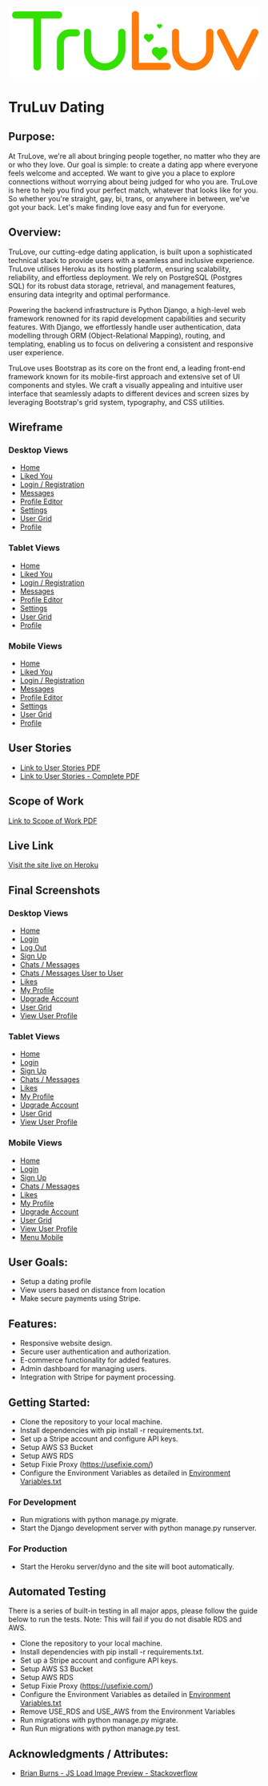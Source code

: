 ![TruLuv Logo](/static/images/truluvlogo.png)
# TruLuv Dating
## Purpose:
At TruLove, we're all about bringing people together, no matter who they are or who they love. Our goal is simple: to create a dating app where everyone feels welcome and accepted. We want to give you a place to explore connections without worrying about being judged for who you are. TruLove is here to help you find your perfect match, whatever that looks like for you. So whether you're straight, gay, bi, trans, or anywhere in between, we've got your back. Let's make finding love easy and fun for everyone.

## Overview:
TruLove, our cutting-edge dating application, is built upon a sophisticated technical stack to provide users with a seamless and inclusive experience. TruLove utilises Heroku as its hosting platform, ensuring scalability, reliability, and effortless deployment. We rely on PostgreSQL (Postgres SQL) for its robust data storage, retrieval, and management features, ensuring data integrity and optimal performance.

Powering the backend infrastructure is Python Django, a high-level web framework renowned for its rapid development capabilities and security features. With Django, we effortlessly handle user authentication, data modelling through ORM (Object-Relational Mapping), routing, and templating, enabling us to focus on delivering a consistent and responsive user experience.

TruLove uses Bootstrap as its core on the front end, a leading front-end framework known for its mobile-first approach and extensive set of UI components and styles. We craft a visually appealing and intuitive user interface that seamlessly adapts to different devices and screen sizes by leveraging Bootstrap's grid system, typography, and CSS utilities.


## Wireframe
### Desktop Views
- [Home](/GitMedia/WireFrames/Desktop%20Wireframes/Home.png)
- [Liked You](/GitMedia/WireFrames/Desktop%20Wireframes/Liked%20You.png)
- [Login / Registration](/GitMedia/WireFrames/Desktop%20Wireframes/Login.png)
- [Messages](/GitMedia/WireFrames/Desktop%20Wireframes/Messages.png)
- [Profile Editor](/GitMedia/WireFrames/Desktop%20Wireframes/Profile%20Editor.png)
- [Settings](/GitMedia/WireFrames/Desktop%20Wireframes/Settings.png)
- [User Grid](/GitMedia/WireFrames/Desktop%20Wireframes/User%20Grid.png)
- [Profile](/GitMedia/WireFrames/Desktop%20Wireframes/Profile.png)
### Tablet Views
- [Home](/GitMedia/WireFrames/Tablet%20View/Home.png)
- [Liked You](/GitMedia/WireFrames/Tablet%20View/Liked%20You.png)
- [Login / Registration](/GitMedia/WireFrames/Tablet%20View/Login.png)
- [Messages](/GitMedia/WireFrames/Tablet%20View/Messages.png)
- [Profile Editor](/GitMedia/WireFrames/Tablet%20View/Profile%20Editor.png)
- [Settings](/GitMedia/WireFrames/Tablet%20View/Settings.png)
- [User Grid](/GitMedia/WireFrames/Tablet%20View/User%20Grid.png)
- [Profile](/GitMedia/WireFrames/Tablet%20View/Profile.png)
### Mobile Views
- [Home](/GitMedia/WireFrames/Mobile%20View/Home.png)
- [Liked You](/GitMedia/WireFrames/Mobile%20View/Liked%20You.png)
- [Login / Registration](/GitMedia/WireFrames/Mobile%20View/Home.png)
- [Messages](/GitMedia/WireFrames/Mobile%20View/Messages.png)
- [Profile Editor](/GitMedia/WireFrames/Mobile%20View/Profile%20Editor.png)
- [Settings](/GitMedia/WireFrames/Mobile%20View/Settings.png)
- [User Grid](/GitMedia/WireFrames/Mobile%20View/User%20Grid.png)
- [Profile](/GitMedia/WireFrames/Mobile%20View/Profile.png)

## User Stories
- [Link to User Stories PDF](/GitMedia/TruLuv%20User%20Stories.pdf)
- [Link to User Stories - Complete PDF](/GitMedia/TruLuv%20User%20Stories%20-%20Complete.pdf)

## Scope of Work
[Link to Scope of Work PDF](/GitMedia/Project%20Scope%20of%20Work%20-%20TruLuv.pdf)

## Live Link
[Visit the site live on Heroku](https://truluv-23cf9458fd34.herokuapp.com/)


## Final Screenshots
### Desktop Views
- [Home](/GitMedia/Live%20Screenshots/Desktop/home.png)
- [Login](/GitMedia/Live%20Screenshots/Desktop/accounts-login.png)
- [Log Out](/GitMedia/Live%20Screenshots/Desktop/accounts-logout.png)
- [Sign Up](/GitMedia/Live%20Screenshots/Desktop/accounts-signup.png)
- [Chats / Messages](/GitMedia/Live%20Screenshots/Desktop/chat.png)
- [Chats / Messages User to User](/GitMedia/Live%20Screenshots/Desktop/chat-user-2.png)
- [Likes](/GitMedia/Live%20Screenshots/Desktop/likes.png)
- [My Profile](/GitMedia/Live%20Screenshots/Desktop/myprofile.png)
- [Upgrade Account](/GitMedia/Live%20Screenshots/Desktop/upgradeaccount.png)
- [User Grid](/GitMedia/Live%20Screenshots/Desktop/usergrid.png)
- [View User Profile](/GitMedia/Live%20Screenshots/Desktop/viewuser-2.png)
### Tablet Views
- [Home](/GitMedia/Live%20Screenshots/Tablet/home.png)
- [Login](/GitMedia/Live%20Screenshots/Tablet/accounts-login.png)
- [Sign Up](/GitMedia/Live%20Screenshots/Tablet/accounts-signup.png)
- [Chats / Messages](/GitMedia/Live%20Screenshots/Tablet/chat.png)
- [Likes](/GitMedia/Live%20Screenshots/Tablet/likes.png)
- [My Profile](/GitMedia/Live%20Screenshots/Tablet/myprofile.png)
- [Upgrade Account](/GitMedia/Live%20Screenshots/Tablet/upgradeaccount.png)
- [User Grid](/GitMedia/Live%20Screenshots/Tablet/usergrid.png)
- [View User Profile](/GitMedia/Live%20Screenshots/Tablet/viewuser-3.png)
### Mobile Views
- [Home](/GitMedia/Live%20Screenshots/Mobile/home.png)
- [Login](/GitMedia/Live%20Screenshots/Mobile/accounts-login.png)
- [Sign Up](/GitMedia/Live%20Screenshots/Mobile/accounts-signup.png)
- [Chats / Messages](/GitMedia/Live%20Screenshots/Mobile/chat.png)
- [Likes](/GitMedia/Live%20Screenshots/Mobile/likes.png)
- [My Profile](/GitMedia/Live%20Screenshots/Mobile/myprofile.png)
- [Upgrade Account](/GitMedia/Live%20Screenshots/Mobile/upgradeaccount.png)
- [User Grid](/GitMedia/Live%20Screenshots/Mobile/usergrid.png)
- [View User Profile](/GitMedia/Live%20Screenshots/Mobile/viewuser-3.png)
- [Menu Mobile](/GitMedia/Live%20Screenshots/Mobile/menu.png)
## User Goals:
- Setup a dating profile
- View users based on distance from location
- Make secure payments using Stripe.

## Features:
- Responsive website design.
- Secure user authentication and authorization.
- E-commerce functionality for added features.
- Admin dashboard for managing users.
- Integration with Stripe for payment processing.

## Getting Started:
- Clone the repository to your local machine.
- Install dependencies with pip install -r requirements.txt.
- Set up a Stripe account and configure API keys.
- Setup AWS S3 Bucket
- Setup AWS RDS 
- Setup Fixie Proxy (https://usefixie.com/)
- Configure the Environment Variables as detailed in [Environment Variables.txt](/Environment%20Variables.txt)
### For Development
- Run migrations with python manage.py migrate.
- Start the Django development server with python manage.py runserver.
### For Production
- Start the Heroku server/dyno and the site will boot automatically.

## Automated Testing
There is a series of built-in testing in all major apps, please follow the guide below to run the tests. Note: This will fail if you do not disable RDS and AWS.

- Clone the repository to your local machine.
- Install dependencies with pip install -r requirements.txt.
- Set up a Stripe account and configure API keys.
- Setup AWS S3 Bucket
- Setup AWS RDS 
- Setup Fixie Proxy (https://usefixie.com/)
- Configure the Environment Variables as detailed in [Environment Variables.txt](/Environment%20Variables.txt)
- Remove USE_RDS and USE_AWS from the Environment Variables
- Run migrations with python manage.py migrate.
- Run Run migrations with python manage.py test.

## Acknowledgments / Attributes:

- [Brian Burns - JS Load Image Preview - Stackoverflow](https://stackoverflow.com/a/27165977)


